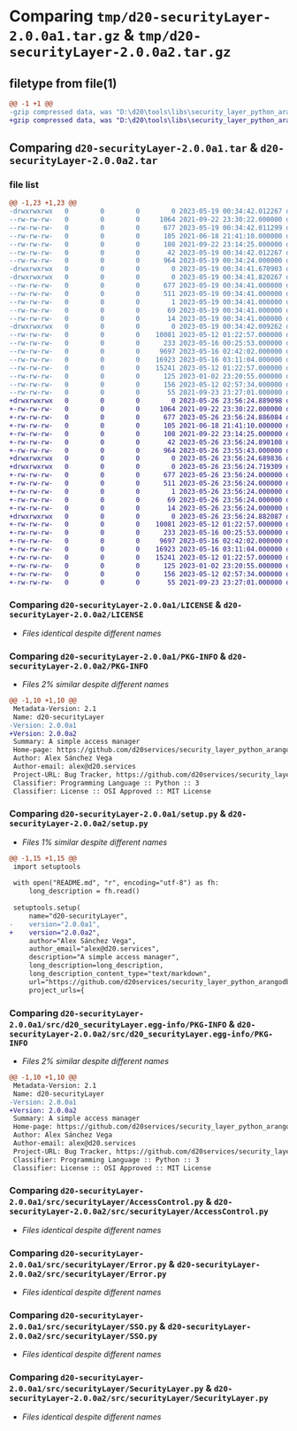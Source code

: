 # Comparing `tmp/d20-securityLayer-2.0.0a1.tar.gz` & `tmp/d20-securityLayer-2.0.0a2.tar.gz`

## filetype from file(1)

```diff
@@ -1 +1 @@
-gzip compressed data, was "D:\d20\tools\libs\security_layer_python_arangodb\dist\.tmp-0f4f7sg2\d20-securityLayer-2.0.0a1.tar", last modified: Fri May 19 00:34:42 2023, max compression
+gzip compressed data, was "D:\d20\tools\libs\security_layer_python_arangodb\dist\.tmp-yw1pxvlb\d20-securityLayer-2.0.0a2.tar", last modified: Fri May 26 23:56:24 2023, max compression
```

## Comparing `d20-securityLayer-2.0.0a1.tar` & `d20-securityLayer-2.0.0a2.tar`

### file list

```diff
@@ -1,23 +1,23 @@
-drwxrwxrwx   0        0        0        0 2023-05-19 00:34:42.012267 d20-securityLayer-2.0.0a1/
--rw-rw-rw-   0        0        0     1064 2021-09-22 23:30:22.000000 d20-securityLayer-2.0.0a1/LICENSE
--rw-rw-rw-   0        0        0      677 2023-05-19 00:34:42.011299 d20-securityLayer-2.0.0a1/PKG-INFO
--rw-rw-rw-   0        0        0      105 2021-06-18 21:41:10.000000 d20-securityLayer-2.0.0a1/README.md
--rw-rw-rw-   0        0        0      108 2021-09-22 23:14:25.000000 d20-securityLayer-2.0.0a1/pyproject.toml
--rw-rw-rw-   0        0        0       42 2023-05-19 00:34:42.012267 d20-securityLayer-2.0.0a1/setup.cfg
--rw-rw-rw-   0        0        0      964 2023-05-19 00:34:24.000000 d20-securityLayer-2.0.0a1/setup.py
-drwxrwxrwx   0        0        0        0 2023-05-19 00:34:41.670903 d20-securityLayer-2.0.0a1/src/
-drwxrwxrwx   0        0        0        0 2023-05-19 00:34:41.820267 d20-securityLayer-2.0.0a1/src/d20_securityLayer.egg-info/
--rw-rw-rw-   0        0        0      677 2023-05-19 00:34:41.000000 d20-securityLayer-2.0.0a1/src/d20_securityLayer.egg-info/PKG-INFO
--rw-rw-rw-   0        0        0      511 2023-05-19 00:34:41.000000 d20-securityLayer-2.0.0a1/src/d20_securityLayer.egg-info/SOURCES.txt
--rw-rw-rw-   0        0        0        1 2023-05-19 00:34:41.000000 d20-securityLayer-2.0.0a1/src/d20_securityLayer.egg-info/dependency_links.txt
--rw-rw-rw-   0        0        0       69 2023-05-19 00:34:41.000000 d20-securityLayer-2.0.0a1/src/d20_securityLayer.egg-info/requires.txt
--rw-rw-rw-   0        0        0       14 2023-05-19 00:34:41.000000 d20-securityLayer-2.0.0a1/src/d20_securityLayer.egg-info/top_level.txt
-drwxrwxrwx   0        0        0        0 2023-05-19 00:34:42.009262 d20-securityLayer-2.0.0a1/src/securityLayer/
--rw-rw-rw-   0        0        0    10081 2023-05-12 01:22:57.000000 d20-securityLayer-2.0.0a1/src/securityLayer/AccessControl.py
--rw-rw-rw-   0        0        0      233 2023-05-16 00:25:53.000000 d20-securityLayer-2.0.0a1/src/securityLayer/AuthAnswer.py
--rw-rw-rw-   0        0        0     9697 2023-05-16 02:42:02.000000 d20-securityLayer-2.0.0a1/src/securityLayer/Error.py
--rw-rw-rw-   0        0        0    16923 2023-05-16 03:11:04.000000 d20-securityLayer-2.0.0a1/src/securityLayer/SSO.py
--rw-rw-rw-   0        0        0    15241 2023-05-12 01:22:57.000000 d20-securityLayer-2.0.0a1/src/securityLayer/SecurityLayer.py
--rw-rw-rw-   0        0        0      125 2023-01-02 23:20:55.000000 d20-securityLayer-2.0.0a1/src/securityLayer/__init__.py
--rw-rw-rw-   0        0        0      156 2023-05-12 02:57:34.000000 d20-securityLayer-2.0.0a1/src/securityLayer/__version__.py
--rw-rw-rw-   0        0        0       55 2021-09-23 23:27:01.000000 d20-securityLayer-2.0.0a1/src/securityLayer/default.py
+drwxrwxrwx   0        0        0        0 2023-05-26 23:56:24.889098 d20-securityLayer-2.0.0a2/
+-rw-rw-rw-   0        0        0     1064 2021-09-22 23:30:22.000000 d20-securityLayer-2.0.0a2/LICENSE
+-rw-rw-rw-   0        0        0      677 2023-05-26 23:56:24.886084 d20-securityLayer-2.0.0a2/PKG-INFO
+-rw-rw-rw-   0        0        0      105 2021-06-18 21:41:10.000000 d20-securityLayer-2.0.0a2/README.md
+-rw-rw-rw-   0        0        0      108 2021-09-22 23:14:25.000000 d20-securityLayer-2.0.0a2/pyproject.toml
+-rw-rw-rw-   0        0        0       42 2023-05-26 23:56:24.890108 d20-securityLayer-2.0.0a2/setup.cfg
+-rw-rw-rw-   0        0        0      964 2023-05-26 23:55:43.000000 d20-securityLayer-2.0.0a2/setup.py
+drwxrwxrwx   0        0        0        0 2023-05-26 23:56:24.689836 d20-securityLayer-2.0.0a2/src/
+drwxrwxrwx   0        0        0        0 2023-05-26 23:56:24.719309 d20-securityLayer-2.0.0a2/src/d20_securityLayer.egg-info/
+-rw-rw-rw-   0        0        0      677 2023-05-26 23:56:24.000000 d20-securityLayer-2.0.0a2/src/d20_securityLayer.egg-info/PKG-INFO
+-rw-rw-rw-   0        0        0      511 2023-05-26 23:56:24.000000 d20-securityLayer-2.0.0a2/src/d20_securityLayer.egg-info/SOURCES.txt
+-rw-rw-rw-   0        0        0        1 2023-05-26 23:56:24.000000 d20-securityLayer-2.0.0a2/src/d20_securityLayer.egg-info/dependency_links.txt
+-rw-rw-rw-   0        0        0       69 2023-05-26 23:56:24.000000 d20-securityLayer-2.0.0a2/src/d20_securityLayer.egg-info/requires.txt
+-rw-rw-rw-   0        0        0       14 2023-05-26 23:56:24.000000 d20-securityLayer-2.0.0a2/src/d20_securityLayer.egg-info/top_level.txt
+drwxrwxrwx   0        0        0        0 2023-05-26 23:56:24.882087 d20-securityLayer-2.0.0a2/src/securityLayer/
+-rw-rw-rw-   0        0        0    10081 2023-05-12 01:22:57.000000 d20-securityLayer-2.0.0a2/src/securityLayer/AccessControl.py
+-rw-rw-rw-   0        0        0      233 2023-05-16 00:25:53.000000 d20-securityLayer-2.0.0a2/src/securityLayer/AuthAnswer.py
+-rw-rw-rw-   0        0        0     9697 2023-05-16 02:42:02.000000 d20-securityLayer-2.0.0a2/src/securityLayer/Error.py
+-rw-rw-rw-   0        0        0    16923 2023-05-16 03:11:04.000000 d20-securityLayer-2.0.0a2/src/securityLayer/SSO.py
+-rw-rw-rw-   0        0        0    15241 2023-05-12 01:22:57.000000 d20-securityLayer-2.0.0a2/src/securityLayer/SecurityLayer.py
+-rw-rw-rw-   0        0        0      125 2023-01-02 23:20:55.000000 d20-securityLayer-2.0.0a2/src/securityLayer/__init__.py
+-rw-rw-rw-   0        0        0      156 2023-05-12 02:57:34.000000 d20-securityLayer-2.0.0a2/src/securityLayer/__version__.py
+-rw-rw-rw-   0        0        0       55 2021-09-23 23:27:01.000000 d20-securityLayer-2.0.0a2/src/securityLayer/default.py
```

### Comparing `d20-securityLayer-2.0.0a1/LICENSE` & `d20-securityLayer-2.0.0a2/LICENSE`

 * *Files identical despite different names*

### Comparing `d20-securityLayer-2.0.0a1/PKG-INFO` & `d20-securityLayer-2.0.0a2/PKG-INFO`

 * *Files 2% similar despite different names*

```diff
@@ -1,10 +1,10 @@
 Metadata-Version: 2.1
 Name: d20-securityLayer
-Version: 2.0.0a1
+Version: 2.0.0a2
 Summary: A simple access manager
 Home-page: https://github.com/d20services/security_layer_python_arangodb
 Author: Alex Sánchez Vega
 Author-email: alex@d20.services
 Project-URL: Bug Tracker, https://github.com/d20services/security_layer_python_arangodb/issues
 Classifier: Programming Language :: Python :: 3
 Classifier: License :: OSI Approved :: MIT License
```

### Comparing `d20-securityLayer-2.0.0a1/setup.py` & `d20-securityLayer-2.0.0a2/setup.py`

 * *Files 1% similar despite different names*

```diff
@@ -1,15 +1,15 @@
 import setuptools
 
 with open("README.md", "r", encoding="utf-8") as fh:
     long_description = fh.read()
 
 setuptools.setup(
     name="d20-securityLayer",
-    version="2.0.0a1",
+    version="2.0.0a2",
     author="Alex Sánchez Vega",
     author_email="alex@d20.services",
     description="A simple access manager",
     long_description=long_description,
     long_description_content_type="text/markdown",
     url="https://github.com/d20services/security_layer_python_arangodb",
     project_urls={
```

### Comparing `d20-securityLayer-2.0.0a1/src/d20_securityLayer.egg-info/PKG-INFO` & `d20-securityLayer-2.0.0a2/src/d20_securityLayer.egg-info/PKG-INFO`

 * *Files 2% similar despite different names*

```diff
@@ -1,10 +1,10 @@
 Metadata-Version: 2.1
 Name: d20-securityLayer
-Version: 2.0.0a1
+Version: 2.0.0a2
 Summary: A simple access manager
 Home-page: https://github.com/d20services/security_layer_python_arangodb
 Author: Alex Sánchez Vega
 Author-email: alex@d20.services
 Project-URL: Bug Tracker, https://github.com/d20services/security_layer_python_arangodb/issues
 Classifier: Programming Language :: Python :: 3
 Classifier: License :: OSI Approved :: MIT License
```

### Comparing `d20-securityLayer-2.0.0a1/src/securityLayer/AccessControl.py` & `d20-securityLayer-2.0.0a2/src/securityLayer/AccessControl.py`

 * *Files identical despite different names*

### Comparing `d20-securityLayer-2.0.0a1/src/securityLayer/Error.py` & `d20-securityLayer-2.0.0a2/src/securityLayer/Error.py`

 * *Files identical despite different names*

### Comparing `d20-securityLayer-2.0.0a1/src/securityLayer/SSO.py` & `d20-securityLayer-2.0.0a2/src/securityLayer/SSO.py`

 * *Files identical despite different names*

### Comparing `d20-securityLayer-2.0.0a1/src/securityLayer/SecurityLayer.py` & `d20-securityLayer-2.0.0a2/src/securityLayer/SecurityLayer.py`

 * *Files identical despite different names*

